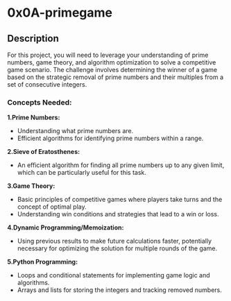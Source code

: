 # 0x0A-primegame

## Description
For this project, you will need to leverage your understanding of prime numbers, game theory, and algorithm optimization to solve a competitive game scenario. The challenge involves determining the winner of a game based on the strategic removal of prime numbers and their multiples from a set of consecutive integers.

### Concepts Needed:

<b>1.Prime Numbers:</b>
- Understanding what prime numbers are.
- Efficient algorithms for identifying prime numbers within a range.

<b>2.Sieve of Eratosthenes:</b>
- An efficient algorithm for finding all prime numbers up to any given limit, which can be particularly useful for this task.

<b>3.Game Theory:</b>
- Basic principles of competitive games where players take turns and the concept of optimal play.
- Understanding win conditions and strategies that lead to a win or loss.

<b>4.Dynamic Programming/Memoization:</b>
- Using previous results to make future calculations faster, potentially necessary for optimizing the solution for multiple rounds of the game.

<b>5.Python Programming:</b>
- Loops and conditional statements for implementing game logic and algorithms.
- Arrays and lists for storing the integers and tracking removed numbers.
